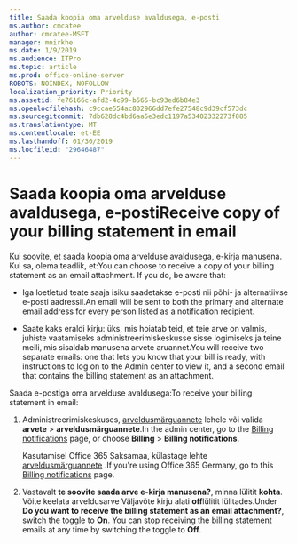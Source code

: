 ```yaml
---
title: Saada koopia oma arvelduse avaldusega, e-posti
ms.author: cmcatee
author: cmcatee-MSFT
manager: mnirkhe
ms.date: 1/9/2019
ms.audience: ITPro
ms.topic: article
ms.prod: office-online-server
ROBOTS: NOINDEX, NOFOLLOW
localization_priority: Priority
ms.assetid: fe76166c-afd2-4c99-b565-bc93ed6b84e3
ms.openlocfilehash: c9ccae554ac802966dd7efe27548c9d39cf573dc
ms.sourcegitcommit: 7db628dc4bd6aa5e3edc1197a53402332273f885
ms.translationtype: MT
ms.contentlocale: et-EE
ms.lasthandoff: 01/30/2019
ms.locfileid: "29646487"
---
```

# <a name="receive-copy-of-your-billing-statement-in-email"></a><span data-ttu-id="8fe52-102">Saada koopia oma arvelduse avaldusega, e-posti</span><span class="sxs-lookup"><span data-stu-id="8fe52-102">Receive copy of your billing statement in email</span></span>
<span data-ttu-id="8fe52-p101">Kui soovite, et saada koopia oma arvelduse avaldusega, e-kirja manusena. Kui sa, olema teadlik, et:</span><span class="sxs-lookup"><span data-stu-id="8fe52-p101">You can choose to receive a copy of your billing statement as an email attachment. If you do, be aware that:</span></span>
  
- <span data-ttu-id="8fe52-105">Iga loetletud teate saaja isiku saadetakse e-posti nii põhi- ja alternatiivse e-posti aadressil.</span><span class="sxs-lookup"><span data-stu-id="8fe52-105">An email will be sent to both the primary and alternate email address for every person listed as a notification recipient.</span></span>
    
- <span data-ttu-id="8fe52-106">Saate kaks eraldi kirju: üks, mis hoiatab teid, et teie arve on valmis, juhiste vaatamiseks administreerimiskeskusse sisse logimiseks ja teine meili, mis sisaldab manusena arvete aruannet.</span><span class="sxs-lookup"><span data-stu-id="8fe52-106">You will receive two separate emails: one that lets you know that your bill is ready, with instructions to log on to the Admin center to view it, and a second email that contains the billing statement as an attachment.</span></span>
    
<span data-ttu-id="8fe52-107">Saada e-postiga oma arvelduse avaldusega:</span><span class="sxs-lookup"><span data-stu-id="8fe52-107">To receive your billing statement in email:</span></span>
  
1. <span data-ttu-id="8fe52-108">Administreerimiskeskuses, [arveldusmärguannete](https://go.microsoft.com/fwlink/p/?linkid=853212) lehele või valida **arvete** \> **arveldusmärguannete**.</span><span class="sxs-lookup"><span data-stu-id="8fe52-108">In the admin center, go to the [Billing notifications](https://go.microsoft.com/fwlink/p/?linkid=853212) page, or choose **Billing** \> **Billing notifications**.</span></span>
    
    <span data-ttu-id="8fe52-109">Kasutamisel Office 365 Saksamaa, külastage lehte [arveldusmärguannete](https://go.microsoft.com/fwlink/p/?linkid=853213) .</span><span class="sxs-lookup"><span data-stu-id="8fe52-109">If you're using Office 365 Germany, go to this [Billing notifications](https://go.microsoft.com/fwlink/p/?linkid=853213) page.</span></span> 
    
2. <span data-ttu-id="8fe52-p102">Vastavalt **te soovite saada arve e-kirja manusena?**, minna lülitit **kohta**. Võite keelata arveldusarve Väljavõte kirju alati **off**lülitit lülitades.</span><span class="sxs-lookup"><span data-stu-id="8fe52-p102">Under **Do you want to receive the billing statement as an email attachment?**, switch the toggle to **On**. You can stop receiving the billing statement emails at any time by switching the toggle to **Off**.</span></span>
    


